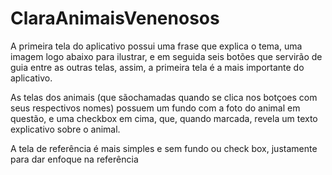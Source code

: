 # ClaraAnimaisVenenosos

A primeira tela do aplicativo possui uma frase que explica o tema, uma imagem logo abaixo para ilustrar, e em seguida seis botões que servirão de guia entre as outras telas, assim, a primeira tela é a mais importante do aplicativo.

As telas dos animais (que sãochamadas quando se clica nos botçoes com seus respectivos nomes) possuem um fundo com a foto do animal em questão, e uma checkbox em cima, que, quando marcada, revela um texto explicativo sobre o animal.

A tela de referência é mais simples e sem fundo ou check box, justamente para dar enfoque na referência
